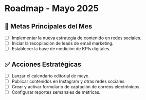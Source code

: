 
# Roadmap - Mayo 2025

## 🥅 Metas Principales del Mes
- [ ] Implementar la nueva estrategia de contenido en redes sociales.
- [ ] Iniciar la recopilación de leads de email marketing.
- [ ] Establecer la base de medición de KPIs digitales.

## ✅ Acciones Estratégicas
- [ ] Lanzar el calendario editorial de mayo.
- [ ] Publicar contenidos en Instagram y otras redes sociales.
- [ ] Crear y activar formulario de captación de correos electrónicos.
- [ ] Configurar reportes semanales de métricas.
